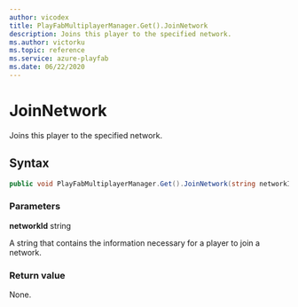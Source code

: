 ```yaml
---
author: vicodex
title: PlayFabMultiplayerManager.Get().JoinNetwork
description: Joins this player to the specified network.
ms.author: victorku
ms.topic: reference
ms.service: azure-playfab
ms.date: 06/22/2020
---
```


# JoinNetwork

Joins this player to the specified network.

## Syntax

```csharp
public void PlayFabMultiplayerManager.Get().JoinNetwork(string networkId);
```

### Parameters

**networkId** string

A string that contains the information necessary for a player to join a network.

### Return value

None.
